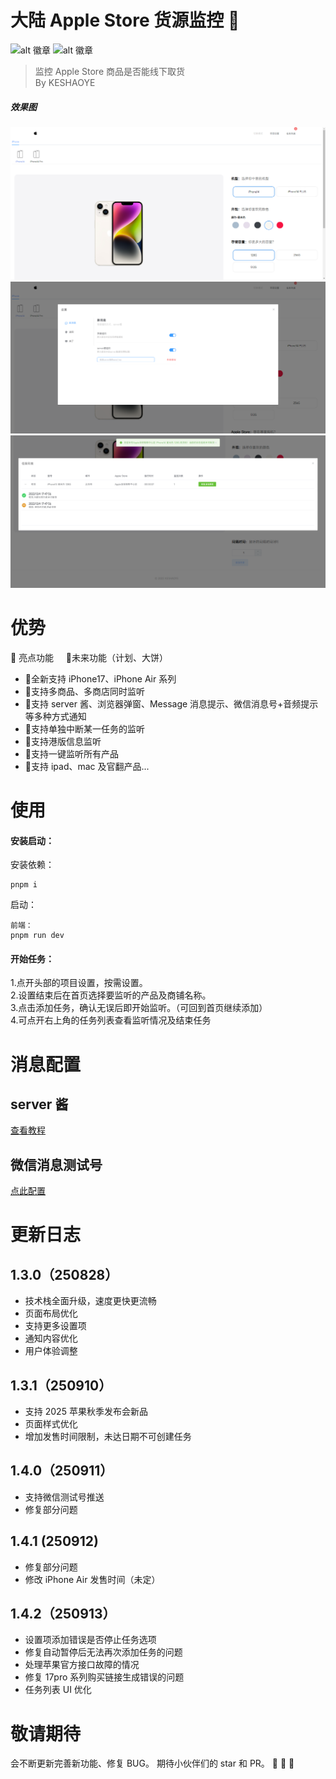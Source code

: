<!--
 * @Author: KESHAOYE
 * @Date: 2022-12-04 17:36:16
-->

# 大陆 Apple Store 货源监控 :iphone:

![alt 徽章](https://img.shields.io/badge/vue-2.7.16+-green.svg) ![alt 徽章](https://img.shields.io/badge/elementui-2.15.10+-blue.svg)

> 监控 Apple Store 商品是否能线下取货<br />
> By KESHAOYE

##### 效果图

<img src='./src/assets/show.png'/>
<img src='./src/assets/show1.png'/>
<img src='./src/assets/show2.png'/>

# 优势

:star2: 亮点功能&nbsp;&nbsp;&nbsp;&nbsp;&nbsp;:rocket:未来功能（计划、大饼）

- :star2:全新支持 iPhone17、iPhone Air 系列
- :star2:支持多商品、多商店同时监听
- :star2:支持 server 酱、浏览器弹窗、Message 消息提示、微信消息号+音频提示等多种方式通知
- :star2:支持单独中断某一任务的监听
- :rocket:支持港版信息监听
- :rocket:支持一键监听所有产品
- :rocket:支持 ipad、mac 及官翻产品...

# 使用

#### 安装启动：

安装依赖：

```
pnpm i
```

启动：

```
前端：
pnpm run dev
```

#### 开始任务：

1.点开头部的项目设置，按需设置。<br /> 2.设置结束后在首页选择要监听的产品及商铺名称。<br /> 3.点击添加任务，确认无误后即开始监听。（可回到首页继续添加）<br /> 4.可点开右上角的任务列表查看监听情况及结束任务<br />

# 消息配置

## server 酱

<a href="https://sct.ftqq.com/" target="_blank">查看教程</a>

## 微信消息测试号

<a href="https://mp.weixin.qq.com/debug/cgi-bin/sandboxinfo?action=showinfo&t=sandbox/index" target="_blank">点此配置</a>

# 更新日志

## 1.3.0（250828）

- 技术栈全面升级，速度更快更流畅
- 页面布局优化
- 支持更多设置项
- 通知内容优化
- 用户体验调整

## 1.3.1（250910）

- 支持 2025 苹果秋季发布会新品
- 页面样式优化
- 增加发售时间限制，未达日期不可创建任务

## 1.4.0（250911）

- 支持微信测试号推送
- 修复部分问题

## 1.4.1 (250912)

- 修复部分问题
- 修改 iPhone Air 发售时间（未定）

## 1.4.2（250913）

- 设置项添加错误是否停止任务选项
- 修复自动暂停后无法再次添加任务的问题
- 处理苹果官方接口故障的情况
- 修复 17pro 系列购买链接生成错误的问题
- 任务列表 UI 优化

# 敬请期待

会不断更新完善新功能、修复 BUG。
期待小伙伴们的 star 和 PR。 :muscle: :muscle: :muscle:

